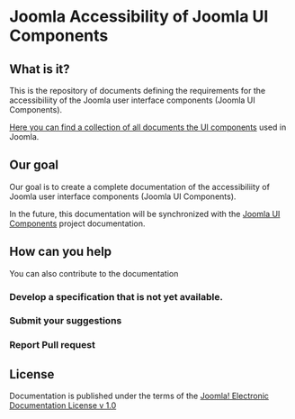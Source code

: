 # Joomla Accessibility of Joomla UI Components 
## What is it?
This is the repository of documents defining the requirements for the accessibiliity of the Joomla user interface components (Joomla UI Components).

[Here you can find a collection of all documents the UI components](https://joomla.github.io/accessibility/#/) used in Joomla.

## Our goal
Our goal is to create a complete documentation of the accessibiliity of Joomla user interface components (Joomla UI Components).

In the future, this documentation will be synchronized with the [Joomla UI Components](https://joomla-projects.github.io/custom-elements/#/) project documentation.

## How can you help
You can also contribute to the documentation

### Develop a specification that is not yet available.

### Submit your suggestions

### Report Pull request

## License
Documentation is published under the terms of the [Joomla! Electronic Documentation License v 1.0](https://docs.joomla.org/JEDL)
